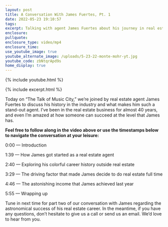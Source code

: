 ```yaml
---
layout: post
title: A Conversation With James Fuertes, Pt. 1
date: 2022-05-23 19:10:57
tags:
excerpt: Talking with agent James Fuertes about his journey in real estate.
enclosure:
pullquote:
enclosure_type: video/mp4
enclosure_time:
use_youtube_image: true
youtube_alternate_image: /uploads/5-23-22-monte-mohr-yt.jpg
youtube_code: zbNtqrApd9s
home_display: true
---
```

{% include youtube.html %}

{% include excerpt.html %}

Today on “The Talk of Music City,” we’re joined by real estate agent James Fuertes to discuss his history in the industry and what makes him such a stand-out agent. I’ve been in the real estate business for almost 40 years, and even I’m amazed at how someone can succeed at the level that James has.

**Feel free to follow along in the video above or use the timestamps below to navigate the conversation at your leisure:**

0:00 — Introduction

1:39 — How James got started as a real estate agent

2:40 — Exploring his colorful career history outside real estate

3:29 — The driving factor that made James decide to do real estate full time

4:46 — The astonishing income that James achieved last year

5:55 — Wrapping up

Tune in next time for part two of our conversation with James regarding the astronomical success of his real estate career. In the meantime, if you have any questions, don’t hesitate to give us a call or send us an email. We’d love to hear from you.
